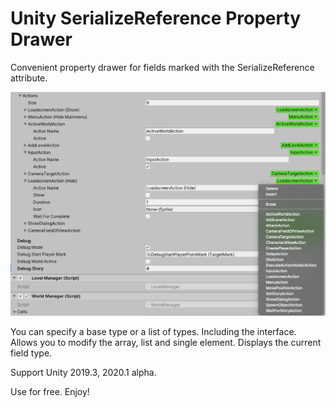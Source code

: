# Unity SerializeReference Property Drawer

Convenient property drawer for fields marked with the SerializeReference attribute.

![Screenshot](/Screenshot2.png)

You can specify a base type or a list of types. Including the interface.
Allows you to modify the array, list and single element. Displays the current field type.

Support Unity 2019.3, 2020.1 alpha.

Use for free.
Enjoy!

